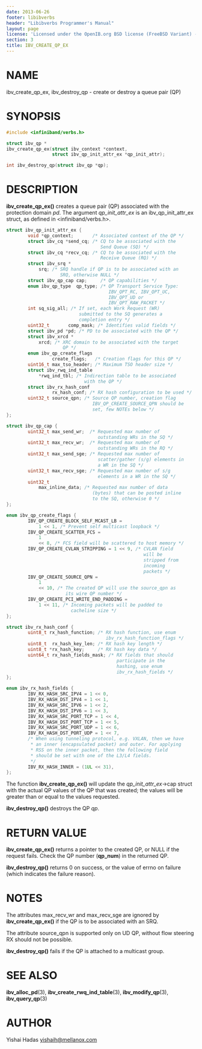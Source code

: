 ```yaml
---
date: 2013-06-26
footer: libibverbs
header: "Libibverbs Programmer's Manual"
layout: page
license: 'Licensed under the OpenIB.org BSD license (FreeBSD Variant) - See COPYING.md'
section: 3
title: IBV_CREATE_QP_EX
---
```


# NAME

ibv_create_qp_ex, ibv_destroy_qp - create or destroy a queue pair (QP)

# SYNOPSIS

```c
#include <infiniband/verbs.h>

struct ibv_qp *
ibv_create_qp_ex(struct ibv_context *context,
                 struct ibv_qp_init_attr_ex *qp_init_attr);

int ibv_destroy_qp(struct ibv_qp *qp);
```

# DESCRIPTION

**ibv_create_qp_ex()** creates a queue pair (QP) associated with the
protection domain *pd*. The argument *qp_init_attr_ex* is an
ibv_qp_init_attr_ex struct, as defined in <infiniband/verbs.h>.


```c
struct ibv_qp_init_attr_ex {
        void *qp_context;       /* Associated context of the QP */
        struct ibv_cq *send_cq; /* CQ to be associated with the
                                   Send Queue (SQ) */
        struct ibv_cq *recv_cq; /* CQ to be associated with the
                                   Receive Queue (RQ) */
        struct ibv_srq *
            srq; /* SRQ handle if QP is to be associated with an
                    SRQ, otherwise NULL */
        struct ibv_qp_cap cap;     /* QP capabilities */
        enum ibv_qp_type  qp_type; /* QP Transport Service Type:
                                      IBV_QPT_RC, IBV_QPT_UC,
                                      IBV_QPT_UD or
                                      IBV_QPT_RAW_PACKET */
        int sq_sig_all; /* If set, each Work Request (WR)
                           submitted to the SQ generates a
                           completion entry */
        uint32_t       comp_mask; /* Identifies valid fields */
        struct ibv_pd *pd; /* PD to be associated with the QP */
        struct ibv_xrcd *
            xrcd; /* XRC domain to be associated with the target
                     QP */
        enum ibv_qp_create_flags
                 create_flags;   /* Creation flags for this QP */
        uint16_t max_tso_header; /* Maximum TSO header size */
        struct ibv_rwq_ind_table
            *rwq_ind_tbl; /* Indirection table to be associated
                             with the QP */
        struct ibv_rx_hash_conf
                 rx_hash_conf; /* RX hash configuration to be used */
        uint32_t source_qpn; /* Source QP number, creation flag
                                IBV_QP_CREATE_SOURCE_QPN should be
                                set, few NOTEs below */
};

struct ibv_qp_cap {
        uint32_t max_send_wr;  /* Requested max number of
                                  outstanding WRs in the SQ */
        uint32_t max_recv_wr;  /* Requested max number of
                                  outstanding WRs in the RQ */
        uint32_t max_send_sge; /* Requested max number of
                                  scatter/gather (s/g) elements in
                                  a WR in the SQ */
        uint32_t max_recv_sge; /* Requested max number of s/g
                                  elements in a WR in the SQ */
        uint32_t
            max_inline_data; /* Requested max number of data
                                (bytes) that can be posted inline
                                to the SQ, otherwise 0 */
};

enum ibv_qp_create_flags {
        IBV_QP_CREATE_BLOCK_SELF_MCAST_LB =
            1 << 1, /* Prevent self multicast loopback */
        IBV_QP_CREATE_SCATTER_FCS =
            1
            << 8, /* FCS field will be scattered to host memory */
        IBV_QP_CREATE_CVLAN_STRIPPING = 1 << 9, /* CVLAN field
                                                   will be
                                                   stripped from
                                                   incoming
                                                   packets */
        IBV_QP_CREATE_SOURCE_QPN =
            1
            << 10, /* The created QP will use the source_qpn as
                      its wire QP number */
        IBV_QP_CREATE_PCI_WRITE_END_PADDING =
            1 << 11, /* Incoming packets will be padded to
                        cacheline size */
};

struct ibv_rx_hash_conf {
        uint8_t rx_hash_function; /* RX hash function, use enum
                                     ibv_rx_hash_function_flags */
        uint8_t  rx_hash_key_len; /* RX hash key length */
        uint8_t *rx_hash_key;     /* RX hash key data */
        uint64_t rx_hash_fields_mask; /* RX fields that should
                                         participate in the
                                         hashing, use enum
                                         ibv_rx_hash_fields */
};

enum ibv_rx_hash_fields {
        IBV_RX_HASH_SRC_IPV4 = 1 << 0,
        IBV_RX_HASH_DST_IPV4 = 1 << 1,
        IBV_RX_HASH_SRC_IPV6 = 1 << 2,
        IBV_RX_HASH_DST_IPV6 = 1 << 3,
        IBV_RX_HASH_SRC_PORT_TCP = 1 << 4,
        IBV_RX_HASH_DST_PORT_TCP = 1 << 5,
        IBV_RX_HASH_SRC_PORT_UDP = 1 << 6,
        IBV_RX_HASH_DST_PORT_UDP = 1 << 7,
        /* When using tunneling protocol, e.g. VXLAN, then we have
         * an inner (encapsulated packet) and outer. For applying
         * RSS on the inner packet, then the following field
         * should be set with one of the L3/L4 fields.
         */
        IBV_RX_HASH_INNER = (1UL << 31),
};
```


The function **ibv_create_qp_ex()** will update the *qp_init_attr_ex*->cap
struct with the actual QP values of the QP that was created; the values will
be greater than or equal to the values requested.

**ibv_destroy_qp()** destroys the QP *qp*.

# RETURN VALUE

**ibv_create_qp_ex()** returns a pointer to the created QP, or NULL if the
request fails. Check the QP number (**qp_num**) in the returned QP.

**ibv_destroy_qp()** returns 0 on success, or the value of errno on failure
(which indicates the failure reason).

# NOTES


The attributes max_recv_wr and max_recv_sge are ignored by
**ibv_create_qp_ex()** if the QP is to be associated with an SRQ.

The attribute source_qpn is supported only on UD QP, without flow steering RX
should not be possible.

**ibv_destroy_qp()** fails if the QP is attached to a multicast group.

# SEE ALSO

**ibv_alloc_pd**(3),
**ibv_create_rwq_ind_table**(3),
**ibv_modify_qp**(3),
**ibv_query_qp**(3)

# AUTHOR

Yishai Hadas <yishaih@mellanox.com>
